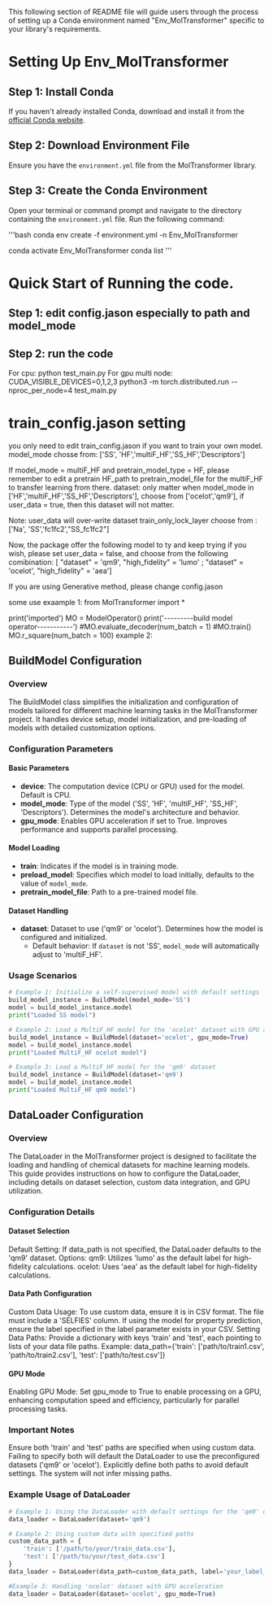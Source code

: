 
This following section of README file will guide users through the process of setting up a Conda environment named "Env_MolTransformer" specific to your library's requirements.
# Setting Up Env_MolTransformer

## Step 1: Install Conda
If you haven't already installed Conda, download and install it from the [official Conda website](https://docs.conda.io/projects/conda/en/latest/user-guide/install/).

## Step 2: Download Environment File
Ensure you have the `environment.yml` file from the MolTransformer library.

## Step 3: Create the Conda Environment
Open your terminal or command prompt and navigate to the directory containing the `environment.yml` file. Run the following command:

'''bash
conda env create -f environment.yml -n Env_MolTransformer

conda activate Env_MolTransformer
conda list
'''
# Quick Start of Running the code.
## Step 1: edit config.jason especially to path and model_mode
## Step 2: run the code
For cpu: python test_main.py
For gpu multi node: CUDA_VISIBLE_DEVICES=0,1,2,3 python3 -m torch.distributed.run --nproc_per_node=4 test_main.py


# train_config.jason setting
you only need to edit train_config.jason if you want to train your own model.
model_mode chosse from: ['SS', 'HF','multiF_HF','SS_HF','Descriptors'] 

If model_mode = multiF_HF and pretrain_model_type = HF, please remember to edit a pretrain HF_path to pretrain_model_file for the multiF_HF to transfer learning from there.
dataset: only matter when model_mode in ['HF','multiF_HF','SS_HF','Descriptors'], choose from ['ocelot','qm9'], if user_data = true, then this dataset will not matter. 

Note: user_data will over-write dataset
train_only_lock_layer choose from : ['Na', 'SS','fc1fc2',"SS_fc1fc2"]

Now, the package offer the following model to ty and keep trying if you wish, please set user_data = false, and choose from the following comibination: [ "dataset" = 'qm9', "high_fidelity" = 'lumo' ; "dataset" = 'ocelot', "high_fidelity" = 'aea']

If you are using Generative method, please change config.jason


some use exaample 1:
from MolTransformer import *

print('imported')
MO = ModelOperator()
print('---------build model operator-----------')
#MO.evaluate_decoder(num_batch = 1)
#MO.train()
MO.r_square(num_batch = 100)
example 2:


## BuildModel Configuration
### Overview
The BuildModel class simplifies the initialization and configuration of models tailored for different machine learning tasks in the MolTransformer project. It handles device setup, model initialization, and pre-loading of models with detailed customization options.

### Configuration Parameters
#### Basic Parameters
- **device**: The computation device (CPU or GPU) used for the model. Default is CPU.
- **model_mode**: Type of the model ('SS', 'HF', 'multiF_HF', 'SS_HF', 'Descriptors'). Determines the model's architecture and behavior.
- **gpu_mode**: Enables GPU acceleration if set to True. Improves performance and supports parallel processing.

#### Model Loading
- **train**: Indicates if the model is in training mode.
- **preload_model**: Specifies which model to load initially, defaults to the value of `model_mode`.
- **pretrain_model_file**: Path to a pre-trained model file.

#### Dataset Handling
- **dataset**: Dataset to use ('qm9' or 'ocelot'). Determines how the model is configured and initialized.
  - Default behavior: If `dataset` is not 'SS', `model_mode` will automatically adjust to 'multiF_HF'.

### Usage Scenarios
```python
# Example 1: Initialize a self-supervised model with default settings
build_model_instance = BuildModel(model_mode='SS')
model = build_model_instance.model
print("Loaded SS model")

# Example 2: Load a MultiF_HF model for the 'ocelot' dataset with GPU acceleration
build_model_instance = BuildModel(dataset='ocelot', gpu_mode=True)
model = build_model_instance.model
print("Loaded MultiF_HF ocelot model")

# Example 3: Load a MultiF_HF model for the 'qm9' dataset
build_model_instance = BuildModel(dataset='qm9')
model = build_model_instance.model
print("Loaded MultiF_HF qm9 model")
```

## DataLoader Configuration
### Overview
The DataLoader in the MolTransformer project is designed to facilitate the loading and handling of chemical datasets for machine learning models. This guide provides instructions on how to configure the DataLoader, including details on dataset selection, custom data integration, and GPU utilization.
### Configuration Details
#### Dataset Selection
Default Setting: If data_path is not specified, the DataLoader defaults to the 'qm9' dataset.
Options:
qm9: Utilizes 'lumo' as the default label for high-fidelity calculations.
ocelot: Uses 'aea' as the default label for high-fidelity calculations.
#### Data Path Configuration
Custom Data Usage: To use custom data, ensure it is in CSV format. The file must include a 'SELFIES' column. If using the model for property prediction, ensure the label specified in the label parameter exists in your CSV.
Setting Data Paths: Provide a dictionary with keys 'train' and 'test', each pointing to lists of your data file paths.
Example: data_path={'train': ['path/to/train1.csv', 'path/to/train2.csv'], 'test': ['path/to/test.csv']}
#### GPU Mode
Enabling GPU Mode: Set gpu_mode to True to enable processing on a GPU, enhancing computation speed and efficiency, particularly for parallel processing tasks.
### Important Notes
Ensure both 'train' and 'test' paths are specified when using custom data. Failing to specify both will default the DataLoader to use the preconfigured datasets ('qm9' or 'ocelot').
Explicitly define both paths to avoid default settings. The system will not infer missing paths.
### Example Usage of DataLoader


```python
# Example 1: Using the DataLoader with default settings for the 'qm9' dataset
data_loader = DataLoader(dataset='qm9')

# Example 2: Using custom data with specified paths
custom_data_path = {
    'train': ['/path/to/your/train_data.csv'],
    'test': ['/path/to/your/test_data.csv']
}
data_loader = DataLoader(data_path=custom_data_path, label='your_label_here', gpu_mode=True)

#Example 3: Handling 'ocelot' dataset with GPU acceleration
data_loader = DataLoader(dataset='ocelot', gpu_mode=True)

```

